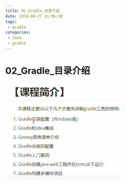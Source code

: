 ```yaml
---
title: 02_Gradle_目录介绍
date: 2019-08-27 11:05:38
tags: 
 - gradle
categories:
 - Java
 - gradle
---
```


# 02_Gradle_目录介绍

![Gradle_目录介绍](https://raw.githubusercontent.com/tomxwd/ImageHosting/master/blog/Gradle/02Gradle_%E7%9B%AE%E5%BD%95%E4%BB%8B%E7%BB%8D.png)